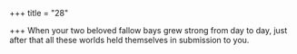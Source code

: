 +++
title = "28"

+++
When your two beloved fallow bays grew strong from day to day, just after that all these worlds held themselves in submission to you.